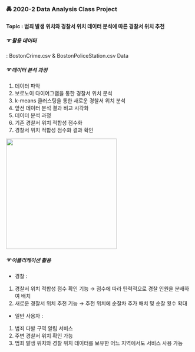 ### :oncoming_police_car: 2020-2 Data Analysis Class Project
#### Topic : 범죄 발생 위치와 경찰서 위치 데이터 분석에 따른 경찰서 위치 추천


##### :curly_loop: 활용 데이터
: BostonCrime.csv & BostonPoliceStation.csv Data

##### :curly_loop: 데이터 분석 과정
1. 데이터 파악
2. 보로노이 다이어그램을 통한 경찰서 위치 분석
3. k-means 클러스팅을 통한 새로운 경찰서 위치 분석
4. 앞선 데이터 분석 결과 비교 시각화
5. 데이터 분석 과정
6. 기존 경찰서 위치 적합성 점수화
7. 경찰서 위치 적합성 점수화 결과 확인

<img src="https://user-images.githubusercontent.com/64299610/103895884-70f22a00-5134-11eb-8f9a-4f27134453e8.png" width="300" height="300">

##### :curly_loop: 어플리케이션 활용
- 경찰 : 
1) 경찰서 위치 적합성 점수 확인 기능 → 점수에 따라 탄력적으로 경찰 인원을 분배하여 배치
2) 새로운 경찰서 위치 추천 기능 → 추천 위치에 순찰차 추가 배치 및 순찰 횟수 확대

- 일반 사용자 :
1) 범죄 다발 구역 알림 서비스
2) 주변 경찰서 위치 확인 가능
3) 범죄 발생 위치와 경찰 위치 데이터를 보유한 어느 지역에서도 서비스 사용 가능
